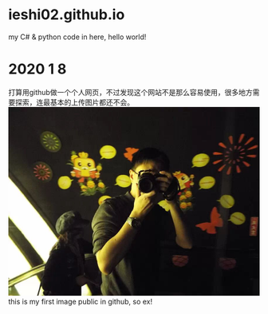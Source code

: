 # ieshi02.github.io
my C# &amp; python code in here, hello world!

# 2020 1 8
打算用github做一个个人网页，不过发现这个网站不是那么容易使用，很多地方需要探索，连最基本的上传图片都还不会。
![image](https://github.com/ieshi02/ieshi02.github.io/blob/master/img/psb.jpg)
this is my first image public in github, so ex!
